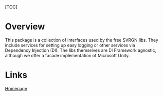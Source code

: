 [TOC]

# Overview

This package is a collection of interfaces used by the free SVRGN libs. They include services for setting up easy logging or other services via Dependency Injection (DI). The libs themselves are DI Framework agnostic, although we offer a facade implementation of Microsoft Unity.



# Links

[Homepage](https://svrgn.eu)